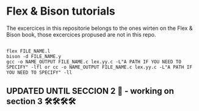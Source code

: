 # Flex & Bison tutorials

The excercices in this repositorie belongs to the ones wirten on the Flex & Bison book, 
those excercices propused are not in this repo.

```

flex FILE_NAME.l
bison -d FILE_NAME.y
gcc -o NAME_OUTPUT FILE_NAME.c lex.yy.c -L"A PATH IF YOU NEED TO SPECIFY" -lfl or cc -o NAME_OUTPUT FILE_NAME.c lex.yy.c -L"A PATH IF YOU NEED TO SPECIFY" -ll

```

## UPDATED UNTIL SECCION 2 🚀 - working on section 3 🛠️🛠️🛠️🛠️
